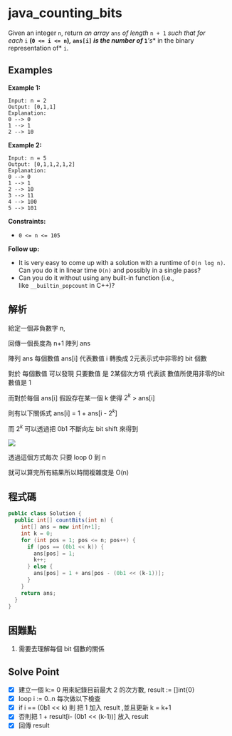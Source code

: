 # java_counting_bits

Given an integer `n`, return *an array* `ans` *of length* `n + 1` *such that for each* `i` **(`0 <= i <= n`)*,* `ans[i]` *is the **number of*** `1`***'s** in the binary representation of* `i`.

## Examples

**Example 1:**

```
Input: n = 2
Output: [0,1,1]
Explanation:
0 --> 0
1 --> 1
2 --> 10

```

**Example 2:**

```
Input: n = 5
Output: [0,1,1,2,1,2]
Explanation:
0 --> 0
1 --> 1
2 --> 10
3 --> 11
4 --> 100
5 --> 101

```

**Constraints:**

- `0 <= n <= 105`

**Follow up:**

- It is very easy to come up with a solution with a runtime of `O(n log n)`. Can you do it in linear time `O(n)` and possibly in a single pass?
- Can you do it without using any built-in function (i.e., like `__builtin_popcount` in C++)?

## 解析

給定一個非負數字 n, 

回傳一個長度為 n+1 陣列 ans

陣列 ans 每個數值 ans[i] 代表數值 i 轉換成 2元表示式中非零的 bit 個數

對於 每個數值 可以發現  只要數值 是 2某個次方項 代表該 數值所使用非零的bit 數值是 1 

而對於每個 ans[i] 假設存在某一個 k 使得 $2^k$ > ans[i] 

則有以下關係式 ans[i] = 1 + ans[i - $2^k$]

而 $2^k$ 可以透過把 0b1 不斷向左 bit shift 來得到

![](https://i.imgur.com/hiXpItX.png)

透過這個方式每次 只要 loop 0 到 n

就可以算完所有結果所以時間複雜度是 O(n)

## 程式碼
```java
public class Solution {
  public int[] countBits(int n) {
    int[] ans = new int[n+1];
    int k = 0;
    for (int pos = 1; pos <= n; pos++) {
      if (pos == (0b1 << k)) {
        ans[pos] = 1;
        k++;
      } else {
        ans[pos] = 1 + ans[pos - (0b1 << (k-1))];
      }
    }
    return ans;
  }
}

```
## 困難點

1. 需要去理解每個 bit 個數的關係

## Solve Point

- [x]  建立一個 k:= 0 用來紀錄目前最大 2 的次方數, result := []int{0}
- [x]  loop i := 0..n 每次做以下檢查
- [x]  if  i == (0b1 << k) 則 把 1 加入 result ,並且更新 k = k+1
- [x]  否則把 1 + result[i- (0b1 << (k-1))] 放入 result
- [x]  回傳 result